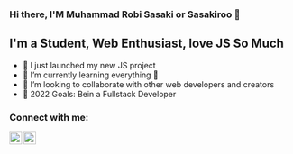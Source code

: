 ### Hi there, I'M Muhammad Robi Sasaki or Sasakiroo 👋


## I'm a Student, Web Enthusiast, love JS So Much

- 🔭 I just launched my new JS project
- 🌱 I’m currently learning everything 🤣
- 👯 I’m looking to collaborate with other web developers and creators
- 🥅 2022 Goals: Bein a Fullstack Developer

### Connect with me:


[<img align="left" alt="sasakiroo | Instagram" width="22px" src="https://cdn.jsdelivr.net/npm/simple-icons@v3/icons/instagram.svg" />][instagram]
[<img align="left" alt="sasakiroo | Youtube" width="22px" src="https://cdn.jsdelivr.net/npm/simple-icons@v3/icons/youtube.svg" />][youtube]

<br />






[youtube]: https://www.youtube.com/channel/UCze-cYXPTvZtiKSaJ0BR5Yg
[instagram]: https://instagram.com/sasakiroo___

